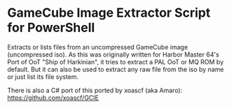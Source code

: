 # GameCube Image Extractor Script for PowerShell
 
Extracts or lists files from an uncompressed GameCube image (uncompressed iso). As this was originally written for Harbor Master 64's Port of OoT "Ship of Harkinian", it tries to extract a PAL OoT or MQ ROM by default. But it can also be used to extract any raw file from the iso by name or just list its file system.

There is also a C# port of this ported by xoascf (aka Amaro): https://github.com/xoascf/GCIE